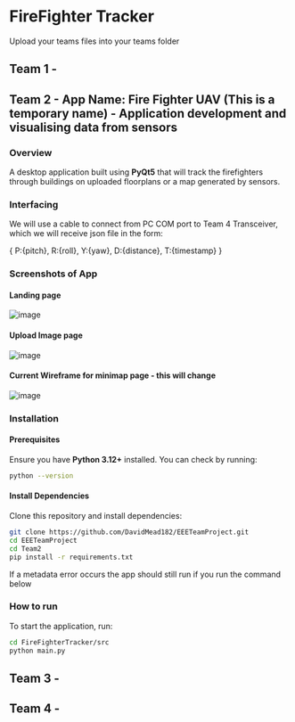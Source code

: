 # FireFighter Tracker
Upload your teams files into your teams folder

## Team 1 -

## Team 2 - App Name: Fire Fighter UAV (This is a temporary name) - Application development and visualising data from sensors
### Overview
A desktop application built using **PyQt5** that will track the firefighters through buildings on uploaded floorplans or a map generated by sensors.

### Interfacing
We will use a cable to connect from PC COM port to Team 4 Transceiver, which we will receive json file in the form: 

{
  P:{pitch},
  R:{roll},
  Y:{yaw},
  D:{distance},
  T:{timestamp}
}

### Screenshots of App
#### Landing page
![image](https://github.com/user-attachments/assets/966f8bf3-bbc2-4fae-b93b-d344832e8faa)
#### Upload Image page
![image](https://github.com/user-attachments/assets/61c7a7df-c89f-4b2a-be7f-2904ac7d8f20)
#### Current Wireframe for minimap page - this will change
![image](https://github.com/user-attachments/assets/308fdc34-2a94-4434-8d7f-02e786dbf0e5)


### Installation
#### Prerequisites
Ensure you have **Python 3.12+** installed. You can check by running:
```sh
python --version
```
#### Install Dependencies
Clone this repository and install dependencies:
```sh
git clone https://github.com/DavidMead182/EEETeamProject.git
cd EEETeamProject
cd Team2
pip install -r requirements.txt
```
If a metadata error occurs the app should still run if you run the command below

### How to run
To start the application, run:
```sh
cd FireFighterTracker/src
python main.py
```

## Team 3 -


## Team 4 - 
